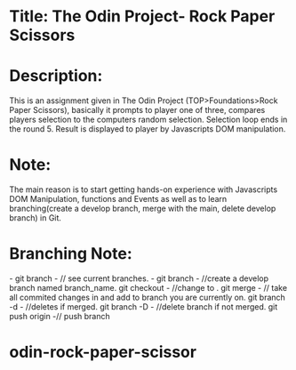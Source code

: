<h1>Title: The Odin Project- Rock Paper Scissors</h1>

<h1>Description:</h1>
This is an assignment given in The Odin Project (TOP>Foundations>Rock Paper Scissors), basically it prompts to player one of three, compares players selection to the computers random selection. Selection loop ends in the round 5. Result is displayed to player by Javascripts DOM manipulation.

<h1>Note:</h1>
The main reason is to start getting hands-on experience with Javascripts DOM Manipulation, functions and Events as well as to learn branching(create a develop branch, merge with the main, delete develop branch) in Git.

<h1>Branching Note:</h1>
- git branch 
    - // see current branches. 
- git branch <branch_name> 
    - //create a develop branch named branch_name. 
git checkout <branch_name> 
    - //change to <branch_name>. 
git merge <branch_name>  
    - // take all commited changes in <branch_name> and add to branch you are currently on. 
git branch -d <branch_name>  
    - //deletes <branch_name> if merged. 
git branch -D <branch_name> 
    - //delete branch if not merged.
git push origin <branch_name> 
    -// push branch


# odin-rock-paper-scissor